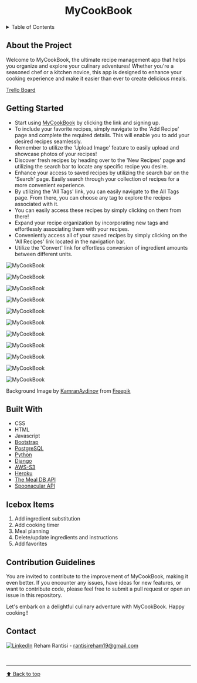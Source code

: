 <!-- PROJECT LOGO -->
<br />
<div align="center">
  <h1 align="center">MyCookBook</h1>
</div>

<!-- TABLE OF CONTENTS -->

<details>
  <summary>Table of Contents</summary>

  <ol>
    <li><a href="#about-the-project">About The Project</a>
    <li><a href="#getting-started">Getting Started</a></li>
    <li><a href="#built-with">Built With</a></li>
    <li><a href="#icebox">Ice Box</a></li>
    <li><a href="#contribution-guidelines">Contribution Guidelines</a></li>
    <li><a href="#contact">Contact</a></li>
  </ol>
</details>

<!-- CONTENT -->

## About the Project

Welcome to MyCookBook, the ultimate recipe management app that helps you organize and explore your culinary adventures! Whether you're a seasoned chef or a kitchen novice, this app is designed to enhance your cooking experience and make it easier than ever to create delicious meals.

[Trello Board](https://trello.com/b/W8fliAmg/recipe-app)

## Getting Started

- Start using [MyCookBook](https://mycookbook-app.herokuapp.com/) by clicking the link and signing up.
- To include your favorite recipes, simply navigate to the 'Add Recipe' page and complete the required details. This will enable you to add your desired recipes seamlessly.
- Remember to utilize the 'Upload Image' feature to easily upload and showcase photos of your recipes!
- Discover fresh recipes by heading over to the 'New Recipes' page and utilizing the search bar to locate any specific recipe you desire.
- Enhance your access to saved recipes by utilizing the search bar on the 'Search' page. Easily search through your collection of recipes for a more convenient experience.
- By utilizing the 'All Tags' link, you can easily navigate to the All Tags page. From there, you can choose any tag to explore the recipes associated with it.
- You can easily access these recipes by simply clicking on them from there!
- Expand your recipe organization by incorporating new tags and effortlessly associating them with your recipes. 
- Conveniently access all of your saved recipes by simply clicking on the 'All Recipes' link located in the navigation bar.
- Utilize the 'Convert' link for effortless conversion of ingredient amounts between different units.

![MyCookBook](main_app/static/images/1.png)

![MyCookBook](main_app/static/images/22.png)

![MyCookBook](main_app/static/images/8.png)

![MyCookBook](main_app/static/images/9.png)

![MyCookBook](main_app/static/images/33.png)

![MyCookBook](main_app/static/images/44.png)

![MyCookBook](main_app/static/images/55.png)

![MyCookBook](main_app/static/images/66.png)

![MyCookBook](main_app/static/images/77.png)

![MyCookBook](main_app/static/images/88.png)

![MyCookBook](main_app/static/images/99.png)

Background Image by [KamranAydinov](https://www.freepik.com/kamranaydinov) from [Freepik](https://www.freepik.com/)

## Built With

- CSS
- HTML
- Javascript
- [Bootstrap](https://getbootstrap.com/docs/5.3/getting-started/introduction/)
- [PostgreSQL](https://www.postgresql.org/)
- [Python](https://www.python.org/)
- [Django](https://www.djangoproject.com/)
- [AWS-S3](https://aws.amazon.com/s3/)
- [Heroku](https://www.heroku.com/)
- [The Meal DB API](https://www.themealdb.com/api.php)
- [Spoonacular API](https://spoonacular.com/food-api/docs)

## Icebox Items

1. Add ingredient substitution
2. Add cooking timer
3. Meal planning
4. Delete/update ingredients and instructions
5. Add favorites

## Contribution Guidelines

You are invited to contribute to the improvement of MyCookBook, making it even better. If you encounter any issues, have ideas for new features, or want to contribute code, please feel free to submit a pull request or open an issue in this repository.

Let's embark on a delightful culinary adventure with MyCookBook. Happy cooking!!

## Contact

[![LinkedIn](https://img.shields.io/badge/-LinkedIn-blue?style=flat-square&logo=Linkedin&logoColor=white&link=https://www.linkedin.com/in/rehamrantisi/)](https://www.linkedin.com/in/rehamrantisi/) Reham Rantisi - rantisireham19@gmail.com

<br><hr>
[:arrow_up: Back to top](#ReadMe)

